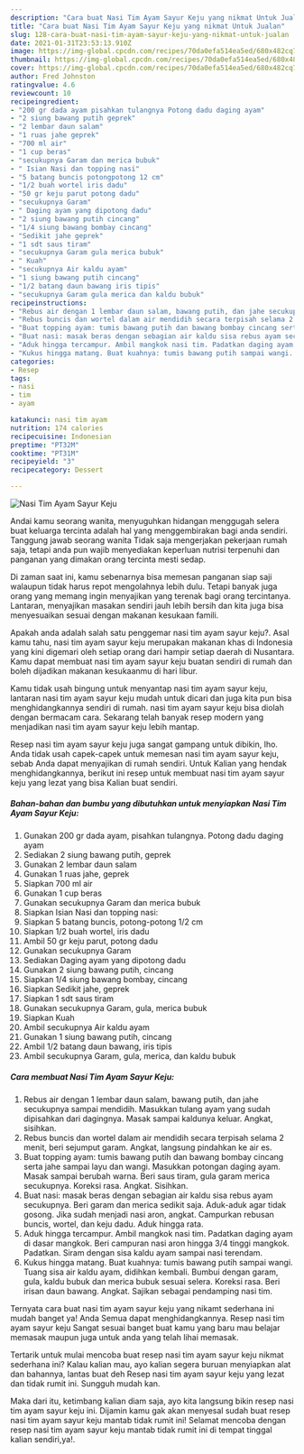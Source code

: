 ```yaml
---
description: "Cara buat Nasi Tim Ayam Sayur Keju yang nikmat Untuk Jualan"
title: "Cara buat Nasi Tim Ayam Sayur Keju yang nikmat Untuk Jualan"
slug: 128-cara-buat-nasi-tim-ayam-sayur-keju-yang-nikmat-untuk-jualan
date: 2021-01-31T23:53:13.910Z
image: https://img-global.cpcdn.com/recipes/70da0efa514ea5ed/680x482cq70/nasi-tim-ayam-sayur-keju-foto-resep-utama.jpg
thumbnail: https://img-global.cpcdn.com/recipes/70da0efa514ea5ed/680x482cq70/nasi-tim-ayam-sayur-keju-foto-resep-utama.jpg
cover: https://img-global.cpcdn.com/recipes/70da0efa514ea5ed/680x482cq70/nasi-tim-ayam-sayur-keju-foto-resep-utama.jpg
author: Fred Johnston
ratingvalue: 4.6
reviewcount: 10
recipeingredient:
- "200 gr dada ayam pisahkan tulangnya Potong dadu daging ayam"
- "2 siung bawang putih geprek"
- "2 lembar daun salam"
- "1 ruas jahe geprek"
- "700 ml air"
- "1 cup beras"
- "secukupnya Garam dan merica bubuk"
- " Isian Nasi dan topping nasi"
- "5 batang buncis potongpotong 12 cm"
- "1/2 buah wortel iris dadu"
- "50 gr keju parut potong dadu"
- "secukupnya Garam"
- " Daging ayam yang dipotong dadu"
- "2 siung bawang putih cincang"
- "1/4 siung bawang bombay cincang"
- "Sedikit jahe geprek"
- "1 sdt saus tiram"
- "secukupnya Garam gula merica bubuk"
- " Kuah"
- "secukupnya Air kaldu ayam"
- "1 siung bawang putih cincang"
- "1/2 batang daun bawang iris tipis"
- "secukupnya Garam gula merica dan kaldu bubuk"
recipeinstructions:
- "Rebus air dengan 1 lembar daun salam, bawang putih, dan jahe secukupnya sampai mendidih. Masukkan tulang ayam yang sudah dipisahkan dari dagingnya. Masak sampai kaldunya keluar. Angkat, sisihkan."
- "Rebus buncis dan wortel dalam air mendidih secara terpisah selama 2 menit, beri sejumput garam. Angkat, langsung pindahkan ke air es."
- "Buat topping ayam: tumis bawang putih dan bawang bombay cincang serta jahe sampai layu dan wangi. Masukkan potongan daging ayam. Masak sampai berubah warna. Beri saus tiram, gula garam merica secukupnya. Koreksi rasa. Angkat. Sisihkan."
- "Buat nasi: masak beras dengan sebagian air kaldu sisa rebus ayam secukupnya. Beri garam dan merica sedikit saja. Aduk-aduk agar tidak gosong. Jika sudah menjadi nasi aron, angkat. Campurkan rebusan buncis, wortel, dan keju dadu. Aduk hingga rata."
- "Aduk hingga tercampur. Ambil mangkok nasi tim. Padatkan daging ayam di dasar mangkok. Beri campuran nasi aron hingga 3/4 tinggi mangkok. Padatkan. Siram dengan sisa kaldu ayam sampai nasi terendam."
- "Kukus hingga matang. Buat kuahnya: tumis bawang putih sampai wangi. Tuang sisa air kaldu ayam, didihkan kembali. Bumbui dengan garam, gula, kaldu bubuk dan merica bubuk sesuai selera. Koreksi rasa. Beri irisan daun bawang. Angkat. Sajikan sebagai pendamping nasi tim."
categories:
- Resep
tags:
- nasi
- tim
- ayam

katakunci: nasi tim ayam 
nutrition: 174 calories
recipecuisine: Indonesian
preptime: "PT32M"
cooktime: "PT31M"
recipeyield: "3"
recipecategory: Dessert

---
```



![Nasi Tim Ayam Sayur Keju](https://img-global.cpcdn.com/recipes/70da0efa514ea5ed/680x482cq70/nasi-tim-ayam-sayur-keju-foto-resep-utama.jpg)

Andai kamu seorang wanita, menyuguhkan hidangan menggugah selera buat keluarga tercinta adalah hal yang menggembirakan bagi anda sendiri. Tanggung jawab seorang  wanita Tidak saja mengerjakan pekerjaan rumah saja, tetapi anda pun wajib menyediakan keperluan nutrisi terpenuhi dan panganan yang dimakan orang tercinta mesti sedap.

Di zaman  saat ini, kamu sebenarnya bisa memesan panganan siap saji walaupun tidak harus repot mengolahnya lebih dulu. Tetapi banyak juga orang yang memang ingin menyajikan yang terenak bagi orang tercintanya. Lantaran, menyajikan masakan sendiri jauh lebih bersih dan kita juga bisa menyesuaikan sesuai dengan makanan kesukaan famili. 



Apakah anda adalah salah satu penggemar nasi tim ayam sayur keju?. Asal kamu tahu, nasi tim ayam sayur keju merupakan makanan khas di Indonesia yang kini digemari oleh setiap orang dari hampir setiap daerah di Nusantara. Kamu dapat membuat nasi tim ayam sayur keju buatan sendiri di rumah dan boleh dijadikan makanan kesukaanmu di hari libur.

Kamu tidak usah bingung untuk menyantap nasi tim ayam sayur keju, lantaran nasi tim ayam sayur keju mudah untuk dicari dan juga kita pun bisa menghidangkannya sendiri di rumah. nasi tim ayam sayur keju bisa diolah dengan bermacam cara. Sekarang telah banyak resep modern yang menjadikan nasi tim ayam sayur keju lebih mantap.

Resep nasi tim ayam sayur keju juga sangat gampang untuk dibikin, lho. Anda tidak usah capek-capek untuk memesan nasi tim ayam sayur keju, sebab Anda dapat menyajikan di rumah sendiri. Untuk Kalian yang hendak menghidangkannya, berikut ini resep untuk membuat nasi tim ayam sayur keju yang lezat yang bisa Kalian buat sendiri.

<!--inarticleads1-->

##### Bahan-bahan dan bumbu yang dibutuhkan untuk menyiapkan Nasi Tim Ayam Sayur Keju:

1. Gunakan 200 gr dada ayam, pisahkan tulangnya. Potong dadu daging ayam
1. Sediakan 2 siung bawang putih, geprek
1. Gunakan 2 lembar daun salam
1. Gunakan 1 ruas jahe, geprek
1. Siapkan 700 ml air
1. Gunakan 1 cup beras
1. Gunakan secukupnya Garam dan merica bubuk
1. Siapkan  Isian Nasi dan topping nasi:
1. Siapkan 5 batang buncis, potong-potong 1/2 cm
1. Siapkan 1/2 buah wortel, iris dadu
1. Ambil 50 gr keju parut, potong dadu
1. Gunakan secukupnya Garam
1. Sediakan  Daging ayam yang dipotong dadu
1. Gunakan 2 siung bawang putih, cincang
1. Siapkan 1/4 siung bawang bombay, cincang
1. Siapkan Sedikit jahe, geprek
1. Siapkan 1 sdt saus tiram
1. Gunakan secukupnya Garam, gula, merica bubuk
1. Siapkan  Kuah
1. Ambil secukupnya Air kaldu ayam
1. Gunakan 1 siung bawang putih, cincang
1. Ambil 1/2 batang daun bawang, iris tipis
1. Ambil secukupnya Garam, gula, merica, dan kaldu bubuk




<!--inarticleads2-->

##### Cara membuat Nasi Tim Ayam Sayur Keju:

1. Rebus air dengan 1 lembar daun salam, bawang putih, dan jahe secukupnya sampai mendidih. Masukkan tulang ayam yang sudah dipisahkan dari dagingnya. Masak sampai kaldunya keluar. Angkat, sisihkan.
1. Rebus buncis dan wortel dalam air mendidih secara terpisah selama 2 menit, beri sejumput garam. Angkat, langsung pindahkan ke air es.
1. Buat topping ayam: tumis bawang putih dan bawang bombay cincang serta jahe sampai layu dan wangi. Masukkan potongan daging ayam. Masak sampai berubah warna. Beri saus tiram, gula garam merica secukupnya. Koreksi rasa. Angkat. Sisihkan.
1. Buat nasi: masak beras dengan sebagian air kaldu sisa rebus ayam secukupnya. Beri garam dan merica sedikit saja. Aduk-aduk agar tidak gosong. Jika sudah menjadi nasi aron, angkat. Campurkan rebusan buncis, wortel, dan keju dadu. Aduk hingga rata.
1. Aduk hingga tercampur. Ambil mangkok nasi tim. Padatkan daging ayam di dasar mangkok. Beri campuran nasi aron hingga 3/4 tinggi mangkok. Padatkan. Siram dengan sisa kaldu ayam sampai nasi terendam.
1. Kukus hingga matang. Buat kuahnya: tumis bawang putih sampai wangi. Tuang sisa air kaldu ayam, didihkan kembali. Bumbui dengan garam, gula, kaldu bubuk dan merica bubuk sesuai selera. Koreksi rasa. Beri irisan daun bawang. Angkat. Sajikan sebagai pendamping nasi tim.




Ternyata cara buat nasi tim ayam sayur keju yang nikamt sederhana ini mudah banget ya! Anda Semua dapat menghidangkannya. Resep nasi tim ayam sayur keju Sangat sesuai banget buat kamu yang baru mau belajar memasak maupun juga untuk anda yang telah lihai memasak.

Tertarik untuk mulai mencoba buat resep nasi tim ayam sayur keju nikmat sederhana ini? Kalau kalian mau, ayo kalian segera buruan menyiapkan alat dan bahannya, lantas buat deh Resep nasi tim ayam sayur keju yang lezat dan tidak rumit ini. Sungguh mudah kan. 

Maka dari itu, ketimbang kalian diam saja, ayo kita langsung bikin resep nasi tim ayam sayur keju ini. Dijamin kamu gak akan menyesal sudah buat resep nasi tim ayam sayur keju mantab tidak rumit ini! Selamat mencoba dengan resep nasi tim ayam sayur keju mantab tidak rumit ini di tempat tinggal kalian sendiri,ya!.

